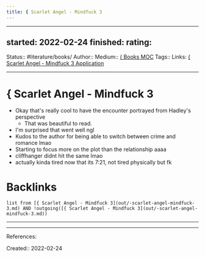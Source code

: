 ```yaml
---
title: { Scarlet Angel - Mindfuck 3
---
```


---
started: 2022-02-24
finished:
rating:
---
Status:: #literature/books/
Author:: [](None)
Medium:: [{ Books MOC](out/-books-moc.md)
Tags::
Links: [{ Scarlet Angel - Mindfuck 3 Application](None)
___
# { Scarlet Angel - Mindfuck 3
- Okay that's really cool to have the encounter portrayed from Hadley's perspective
	- That was beautiful to read.
- I'm surprised that went well ngl
- Kudos to the author for being able to switch between crime and romance lmao
- Starting to focus more on the plot than the relationship aaaa
- cliffhanger didnt hit the same lmao
- actually kinda tired now that its 7:21, not tired physically but fk
# Backlinks
```dataview
list from [{ Scarlet Angel - Mindfuck 3](out/-scarlet-angel-mindfuck-3.md) AND !outgoing([{ Scarlet Angel - Mindfuck 3](out/-scarlet-angel-mindfuck-3.md))
```
___
___
References:

Created:: 2022-02-24
